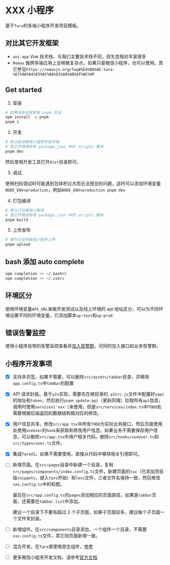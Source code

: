 # XXX 小程序

基于`Taro`的多端小程序开发项目模板。

## 对比其它开发框架

- `uni-app` Vue 技术栈，与我们主要技术栈不同，但生态相对丰富很多
- `Remax` 做跨多端应用上会稍微复杂点，如果只是微信小程序，也可以使用。其它参见`https://remaxjs.org/faq#%E4%B8%8E-taro-%E7%9A%84%E5%8C%BA%E5%88%AB%EF%BC%9F`

## Get started

1. 安装

```bash
# 如果没有全局安装 pnpm 的话
npm install -g pnpm
pnpm i
```

2. 开发

```bash
# 默认启动微信小程序开发环境
# 其它环境请参考 package.json 中的 scripts 脚本
pnpm dev
```

然后使用开发工具打开`dist`目录即可。

3. 调试

使用扫码调试时可能遇到包体积过大而无法预览的问题，这时可以添加环境变量`NODE_ENV=production`，例如`NODE_ENV=production pnpm dev`

4. 打包编译

```bash
# 默认打包微信小程序
# 其它环境请参考 package.json 中的 scripts 脚本
pnpm build
```

5. 上传发布

```bash
# 暂时只支持微信小程序上传
pnpm upload
```

## bash 添加 auto complete

```bash
npm completion >> ~/.bashrc
npm completion >> ~/.zshrc
```

## 环境区分

使用环境变量`API_URL`来做开发测试以及线上环境的 api 地址区分，可以为不同环境设置不同的环境变量，已添加脚本`up:test`和`up:prod`

## 错误告警监控

使用小程序自带的告警监控查看并[加入告警群](https://mp.weixin.qq.com/wxamp/wxaalarm/get_alarm_page)，可同时加入接口和业务告警群。

## 小程序开发事项

- [x] 支持多页签。如果不需要，可以删除`src/assets/tabbar`目录，并移除`app.config.ts`中`tabBar`的配置
- [x] API 请求封装。基于`y2s`实现，需要先在根目录的`.y2src.js`文件中配置好`yapi`的地址和`token`，然后执行`pnpm update:api`（更新同理）拉取所有`api`信息，调用时使用`services['xxx']`来使用。但是`src/services/index.ts`中`TODO`处需要根据后端返回的数据结构做对应的修改。
- [x] 用户信息共享。修改`src/app.tsx`中所有`TODO`为实际业务接口，然后页面使用处使用`useUser`的`hook`来获取和修改用户信息。如果业务不需要保存用户信息，可以删除`src/app.tsx`中用户相关代码，删除`src/hooks/useUser.ts`和`src/types/user.ts`文件。
- [x] 集成`TaroUI`。如果不需要使用，直接从代码中移除相关引用即可。
- [ ] 新增页面。在`src/pages`目录中新建一个目录，复制`src/pages/components/index.config.ts`文件，新建页面的`tsx`（已添加项目级`snippets`，键入`taro`开始）和`less`文件，三者文件名保持一致，然后修改`xxx.config.ts`中的标题。

  最后在`src/app.config.ts`的`pages`添加相应的页面路径，如果是`tabbar`页面，还需要在`tabbar.list`中添加。

  建议一个目录下不要有超过 2 个子页面，如果子页面较多，建议每个子页面一个文件夹封装。

- [ ] 新增组件。在`src/components`目录添加，一个组件一个目录，不需要`xxx.config.ts`文件，其它同页面新增一致。
- [ ] 混合开发，在`Taro`里使用原生组件，[参考](http://taro-docs.jd.com/taro/docs/mini-third-party/)
- [ ] 更多微信小程序开发文档，请参考[官方文档](https://developers.weixin.qq.com/miniprogram/dev/framework/)
